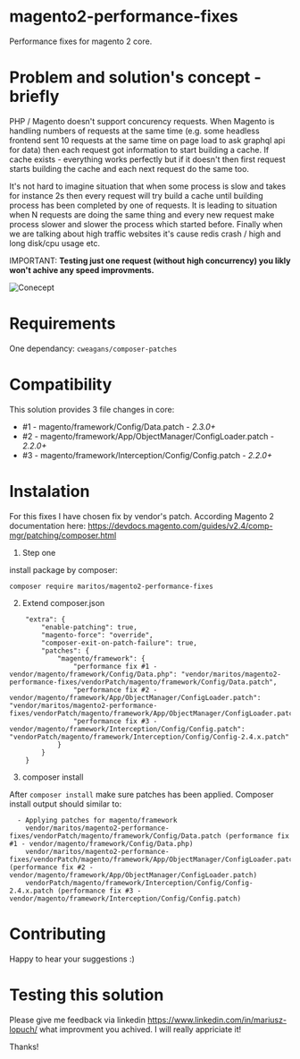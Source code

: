# magento2-performance-fixes
Performance fixes for magento 2 core.

# Problem and solution's concept - briefly

PHP / Magento doesn't support concurency requests. When Magento is handling numbers of requests at the same time (e.g. some headless frontend sent 10 requests at the same time on page load to ask graphql api for data) then each request got information to start building a cache. If cache exists - everything works perfectly but if it doesn't then first request starts building the cache and each next request do the same too.

It's not hard to imagine situation that when some process is slow and takes for instance 2s then every request will try build a cache until building process has been completed by one of requests. It is leading to situation when N requests are doing the same thing and every new request make process slower and slower the process which started before. Finally when we are talking about high traffic websites it's cause redis crash / high and long disk/cpu usage etc.

IMPORTANT: **Testing just one request (without high concurrency) you likly won't achive any speed improvments.**

![Conecept](https://i.ibb.co/dp2P2Pn/concept-problem-solve.png)

# Requirements

One dependancy: `cweagans/composer-patches`

# Compatibility

This solution provides 3 file changes in core:

* #1 - magento/framework/Config/Data.patch - *2.3.0+* 
* #2 - magento/framework/App/ObjectManager/ConfigLoader.patch - *2.2.0+* 
* #3 - magento/framework/Interception/Config/Config.patch - *2.2.0+* 

# Instalation

For this fixes I have chosen fix by vendor's patch. According Magento 2 documentation here: https://devdocs.magento.com/guides/v2.4/comp-mgr/patching/composer.html

1. Step one

install package by composer:

`composer require maritos/magento2-performance-fixes`

2. Extend composer.json

```
    "extra": {
        "enable-patching": true,
        "magento-force": "override",
        "composer-exit-on-patch-failure": true,
        "patches": {
            "magento/framework": {
                "performance fix #1 - vendor/magento/framework/Config/Data.php": "vendor/maritos/magento2-performance-fixes/vendorPatch/magento/framework/Config/Data.patch",
                "performance fix #2 - vendor/magento/framework/App/ObjectManager/ConfigLoader.patch": "vendor/maritos/magento2-performance-fixes/vendorPatch/magento/framework/App/ObjectManager/ConfigLoader.patch",
                "performance fix #3 - vendor/magento/framework/Interception/Config/Config.patch": "vendorPatch/magento/framework/Interception/Config/Config-2.4.x.patch"
            }
        }
    }
```

3. composer install

After `composer install` make sure patches has been applied. Composer install output should similar to:

```
  - Applying patches for magento/framework
    vendor/maritos/magento2-performance-fixes/vendorPatch/magento/framework/Config/Data.patch (performance fix #1 - vendor/magento/framework/Config/Data.php)
    vendor/maritos/magento2-performance-fixes/vendorPatch/magento/framework/App/ObjectManager/ConfigLoader.patch (performance fix #2 - vendor/magento/framework/App/ObjectManager/ConfigLoader.patch)
    vendorPatch/magento/framework/Interception/Config/Config-2.4.x.patch (performance fix #3 - vendor/magento/framework/Interception/Config/Config.patch)
```

# Contributing

Happy to hear your suggestions :) 

# Testing this solution

Please give me feedback via linkedin https://www.linkedin.com/in/mariusz-lopuch/ what improvment you achived. I will really appriciate it!

Thanks!
